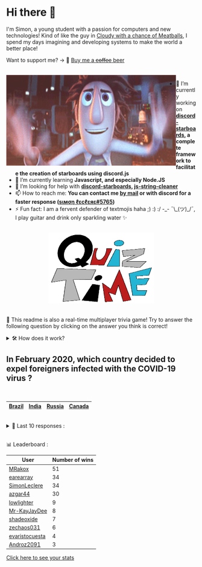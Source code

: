 # Hi there 👋

I'm Simon, a young student with a passion for computers and new technologies!
Kind of like the guy in [Cloudy with a chance of Meatballs](https://www.youtube.com/watch?v=dQw4w9WgXcQ), I spend my days imagining and developing systems to make the world a better place!

Want to support me? -> 🍺 [Buy me a ~~coffee~~ beer](https://www.buymeacoffee.com/SimonLeclere)

<br>

<img width="450" height="240" src="./assets/cloudyWithAChanceOfMeatBalls.gif" align=left>

- 🔭 I’m currently working on **[discord-starboards](https://github.com/SimonLeclere/discord-starboards), a complete framework to facilitate the creation of starboards using discord.js**
- 🌱 I’m currently learning **Javascript, and especially Node.JS**
- 🤔 I’m looking for help with **[discord-starboards](https://github.com/SimonLeclere/discord-starboards), [js-string-cleaner](https://github.com/SimonLeclere/Js-String-Cleaner)**
- 📫 How to reach me: **You can contact me [by mail](mailto:simon-leclere@orange.fr) or with discord for a faster response ([sιмση ℓεcℓεяε#5765](https://discord.com/invite/U2VGrkT))**
- ⚡ Fun fact: I am a fervent defender of textmojis haha ;) :) :/ -\_- ¯\\\_(ツ)\_/¯, I play guitar and drink only sparkling water ✨

<br>

<center><img width="280" height="187" src="./assets/quizTime.gif"></center>

<br>

🎲 This readme is also a real-time multiplayer trivia game! Try to answer the following question by clicking on the answer you think is correct!
<details>
  <summary>🛠️ How does it work?</summary>
  Each answer is a link to a pre-filled issue. When you press "Submit new issue", it triggers a Github action workflow that compares your answer with the correct answer, finds a new question and updates the readme.md file. Not bad huh?! This whole process only takes about 20 seconds!
</details>

## In February 2020, which country decided to expel foreigners infected with the COVID-19 virus ?

<br>

| [Brazil](https://github.com/SimonLeclere/SimonLeclere/issues/new?title=quiz%7C375%7CBrazil&body=Just%20click%20'Submit%20new%20issue'.) | [India](https://github.com/SimonLeclere/SimonLeclere/issues/new?title=quiz%7C375%7CIndia&body=Just%20click%20'Submit%20new%20issue'.) | [Russia](https://github.com/SimonLeclere/SimonLeclere/issues/new?title=quiz%7C375%7CRussia&body=Just%20click%20'Submit%20new%20issue'.) | [Canada](https://github.com/SimonLeclere/SimonLeclere/issues/new?title=quiz%7C375%7CCanada&body=Just%20click%20'Submit%20new%20issue'.) |
| - | - | - | - | 

<br>

<details>
  <summary>📒 Last 10 responses :</summary>

- **SimonLeclere** answered **Apitherapy** to `What is the practice of treating with bee products ?` (Good answer)
- **SimonLeclere** answered **6 months** to `At approximately what age can a young bird be separated from its parents ?` (Wrong answer)
- **RealHinome** answered **Circus Cactus** to `What series of humorous comics is drawn by Philippe Bercovici ?` (Wrong answer)
- **RealHinome** answered **3 billion** to `How many Likes « Like » are awarded each day on Instagram on average ?` (Wrong answer)
- **SimonLeclere** answered **Daniel Rolander** to `In 1753, which naturalist grouped the 22 known species of cactus ?` (Wrong answer)
- **0lp** answered **4** to `How many riders can you count on a chess board ?` (Good answer)
- **evaristocuesta** answered **Beekeeper** to `What is a person who raises honey bees called ?` (Good answer)
- **evaristocuesta** answered **1975** to `In which year was the multinational corporation Microsoft Corporation founded ?` (Good answer)
- **evaristocuesta** answered **Lieutenant** to `What is the rank of Brad Pitt in the film « Inglorious Basterds » by Quentin Tarantino ?` (Good answer)
- **evaristocuesta** answered **Blak** to `Which sugar-free Coca-Cola targets a particularly male audience ?` (Wrong answer)

</details>

<br>

📊 Leaderboard :

| User | Number of wins |
|-|-|
| [MRakox](https://github.com/MRakox) | 51 |
| [earearray](https://github.com/earearray) | 34 |
| [SimonLeclere](https://github.com/SimonLeclere) | 34 |
| [azgar44](https://github.com/azgar44) | 30 |
| [lowlighter](https://github.com/lowlighter) | 9 |
| [Mr-KayJayDee](https://github.com/Mr-KayJayDee) | 8 |
| [shadeoxide](https://github.com/shadeoxide) | 7 |
| [zechaos031](https://github.com/zechaos031) | 6 |
| [evaristocuesta](https://github.com/evaristocuesta) | 4 |
| [Androz2091](https://github.com/Androz2091) | 3 |

[Click here to see your stats](https://github.com/SimonLeclere/SimonLeclere/issues/new?title=MyStats&body=Just%20click%20%27Submit%20new%20issue%27.)
